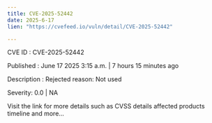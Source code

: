 ```yaml
---
title: CVE-2025-52442
date: 2025-6-17
lien: "https://cvefeed.io/vuln/detail/CVE-2025-52442"

---
```


CVE ID : CVE-2025-52442

Published :  June 17
2025
3:15 a.m. | 7 hours
15 minutes ago

Description : Rejected reason: Not used

Severity: 0.0 | NA

Visit the link for more details
such as CVSS details
affected products
timeline
and more...
